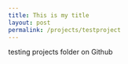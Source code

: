 ```yaml
---
title: This is my title
layout: post
permalink: /projects/testproject
---
```

testing projects folder on Github

